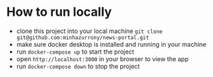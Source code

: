 # How to run locally

- clone this project into your local machine `git clone git@github.com:minhazurrony/news-portal.git`
- make sure docker desktop is installed and running in your machine
- run `docker-compose up` to start the project
- open `http://localhost:3000` in your browser to view the app
- run `docker-compose down` to stop the project
